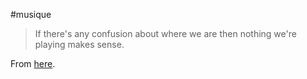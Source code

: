 #musique

> If there's any confusion about where we are then nothing we're playing makes sense.

From [here](https://www.allaboutjazz.com/krantz-carlock-lefebvre-touching-the-stars).
